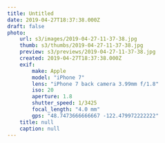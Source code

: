 ```yaml
---
title: Untitled
date: 2019-04-27T18:37:38.000Z
draft: false
photo:
    url: s3/images/2019-04-27-11-37-38.jpg
    thumb: s3/thumbs/2019-04-27-11-37-38.jpg
    preview: s3/previews/2019-04-27-11-37-38.jpg
    created: 2019-04-27T18:37:38.000Z
    exif:
        make: Apple
        model: "iPhone 7"
        lens: "iPhone 7 back camera 3.99mm f/1.8"
        iso: 20
        aperture: 1.8
        shutter_speed: 1/3425
        focal_length: "4.0 mm"
        gps: "48.7473666666667 -122.479972222222"
    title: null
    caption: null
---
```

